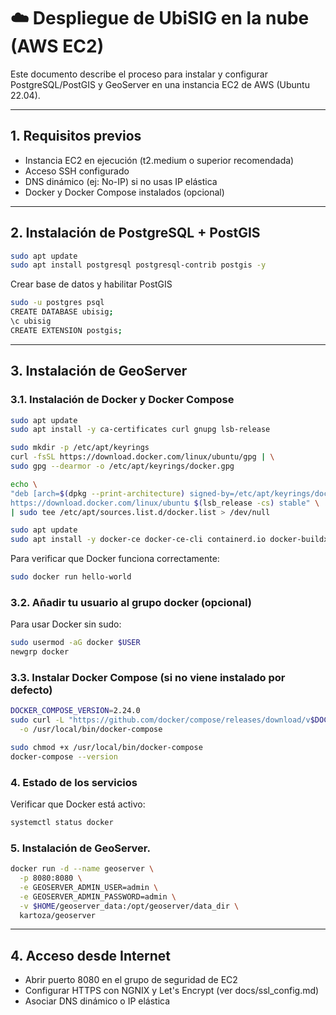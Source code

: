 # ☁️ Despliegue de UbiSIG en la nube (AWS EC2)

Este documento describe el proceso para instalar y configurar PostgreSQL/PostGIS y GeoServer en una instancia EC2 de AWS (Ubuntu 22.04).

---

## 1. Requisitos previos

- Instancia EC2 en ejecución (t2.medium o superior recomendada)
- Acceso SSH configurado
- DNS dinámico (ej: No-IP) si no usas IP elástica
- Docker y Docker Compose instalados (opcional)

---

## 2. Instalación de PostgreSQL + PostGIS

```bash
sudo apt update
sudo apt install postgresql postgresql-contrib postgis -y
```
Crear base de datos y habilitar PostGIS

```bash
sudo -u postgres psql
CREATE DATABASE ubisig;
\c ubisig
CREATE EXTENSION postgis;
```
---

## 3. Instalación de GeoServer

### 3.1. Instalación de Docker y Docker Compose
```bash
sudo apt update
sudo apt install -y ca-certificates curl gnupg lsb-release

sudo mkdir -p /etc/apt/keyrings
curl -fsSL https://download.docker.com/linux/ubuntu/gpg | \
sudo gpg --dearmor -o /etc/apt/keyrings/docker.gpg

echo \
"deb [arch=$(dpkg --print-architecture) signed-by=/etc/apt/keyrings/docker.gpg] \
https://download.docker.com/linux/ubuntu $(lsb_release -cs) stable" \
| sudo tee /etc/apt/sources.list.d/docker.list > /dev/null

sudo apt update
sudo apt install -y docker-ce docker-ce-cli containerd.io docker-buildx-plugin docker-compose-plugin
```
Para verificar que Docker funciona correctamente:
```bash
sudo docker run hello-world
```
### 3.2. Añadir tu usuario al grupo docker (opcional)
Para usar Docker sin sudo:
```bash
sudo usermod -aG docker $USER
newgrp docker
```

### 3.3. Instalar Docker Compose (si no viene instalado por defecto)
```bash
DOCKER_COMPOSE_VERSION=2.24.0
sudo curl -L "https://github.com/docker/compose/releases/download/v$DOCKER_COMPOSE_VERSION/docker-compose-$(uname -s)-$(uname -m)" \
  -o /usr/local/bin/docker-compose

sudo chmod +x /usr/local/bin/docker-compose
docker-compose --version
```
### 4. Estado de los servicios
Verificar que Docker está activo:
```bash
systemctl status docker
```

### 5. Instalación de GeoServer. 
```bash
docker run -d --name geoserver \
  -p 8080:8080 \
  -e GEOSERVER_ADMIN_USER=admin \
  -e GEOSERVER_ADMIN_PASSWORD=admin \
  -v $HOME/geoserver_data:/opt/geoserver/data_dir \
  kartoza/geoserver
```
---

## 4. Acceso desde Internet
- Abrir puerto 8080 en el grupo de seguridad de EC2
- Configurar HTTPS con NGNIX y Let's Encrypt (ver docs/ssl_config.md)
- Asociar DNS dinámico o IP elástica
